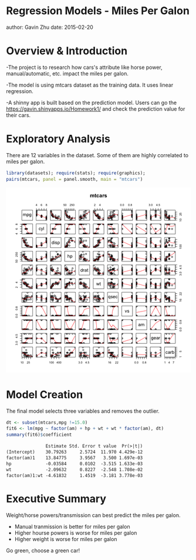 Regression Models - Miles Per Galon
========================================================
author: Gavin Zhu
date: 2015-02-20

Overview & Introduction
========================================================

-The project is to research how cars's attribute like horse power, manual/automatic, etc. impact the miles per galon. 

-The model is using mtcars dataset as the training data. It uses linear regression.

-A shinny app is built based on the prediction model. Users can go the https://gavin.shinyapps.io/Homework1/ and check the prediction value for their cars. 


Exploratory Analysis
========================================================
There are 12 variables in the dataset. Some of them are highly correlated to miles per galon.

```r
library(datasets); require(stats); require(graphics);
pairs(mtcars, panel = panel.smooth, main = "mtcars")
```

![plot of chunk unnamed-chunk-1](mtcars-figure/unnamed-chunk-1.png) 

Model Creation
========================================================
The final model selects three variables and removes the outlier. 

```r
dt <- subset(mtcars,mpg !=15.0)
fit6 <- lm(mpg ~ factor(am) + hp + wt + wt * factor(am), dt)
summary(fit6)$coefficient
```

```
               Estimate Std. Error t value  Pr(>|t|)
(Intercept)    30.79263     2.5724  11.970 4.429e-12
factor(am)1    13.84775     3.9567   3.500 1.697e-03
hp             -0.03584     0.0102  -3.515 1.633e-03
wt             -2.09632     0.8227  -2.548 1.708e-02
factor(am)1:wt -4.61832     1.4519  -3.181 3.778e-03
```

Executive Summary 
==========
Weight/horse powers/transmission can best predict the miles per galon.
- Manual tranmission is better for miles per galon
- Higher hourse powers is worse for miles per galon
- Higher weight is worse for miles per galon

Go green, choose a green car! 
